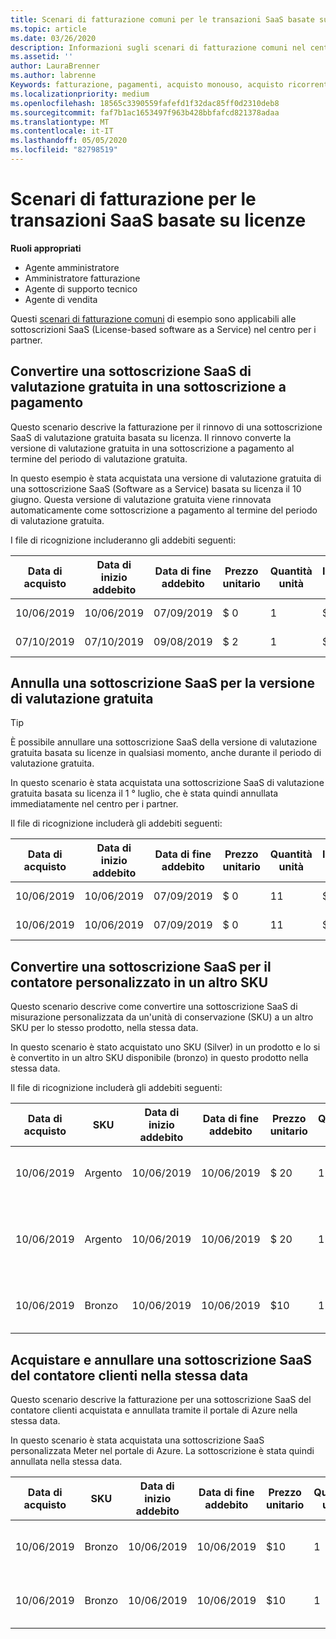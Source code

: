 ```yaml
---
title: Scenari di fatturazione comuni per le transazioni SaaS basate su licenze | Centro per i partner
ms.topic: article
ms.date: 03/26/2020
description: Informazioni sugli scenari di fatturazione comuni nel centro per i partner per le transazioni SaaS basate su licenze.
ms.assetid: ''
author: LauraBrenner
ms.author: labrenne
Keywords: fatturazione, pagamenti, acquisto monouso, acquisto ricorrente, sottoscrizioni, postazioni
ms.localizationpriority: medium
ms.openlocfilehash: 18565c3390559fafefd1f32dac85ff0d2310deb8
ms.sourcegitcommit: faf7b1ac1653497f963b428bbfafcd821378adaa
ms.translationtype: MT
ms.contentlocale: it-IT
ms.lasthandoff: 05/05/2020
ms.locfileid: "82798519"
---
```

# <a name="billing-scenarios-for-license-based-saas-transactions"></a>Scenari di fatturazione per le transazioni SaaS basate su licenze

**Ruoli appropriati**

- Agente amministratore
- Amministratore fatturazione
- Agente di supporto tecnico
- Agente di vendita


Questi [scenari di fatturazione comuni](common-billing-scenarios.md) di esempio sono applicabili alle sottoscrizioni SaaS (License-based software as a Service) nel centro per i partner.

## <a name="convert-a-free-trial-saas-subscription-to-a-paid-subscription"></a>Convertire una sottoscrizione SaaS di valutazione gratuita in una sottoscrizione a pagamento

Questo scenario descrive la fatturazione per il rinnovo di una sottoscrizione SaaS di valutazione gratuita basata su licenza. Il rinnovo converte la versione di valutazione gratuita in una sottoscrizione a pagamento al termine del periodo di valutazione gratuita.

In questo esempio è stata acquistata una versione di valutazione gratuita di una sottoscrizione SaaS (Software as a Service) basata su licenza il 10 giugno. Questa versione di valutazione gratuita viene rinnovata automaticamente come sottoscrizione a pagamento al termine del periodo di valutazione gratuita.

I file di ricognizione includeranno gli addebiti seguenti:

| Data di acquisto | Data di inizio addebito | Data di fine addebito | Prezzo unitario | Quantità unità | Importo totale | Tipo di addebito | Descrizione della sottoscrizione |
| ------------- | ----------------- | --------------- | ---------- | ------------- | ------------ | ----------- | ----------------- |
| 10/06/2019 | 10/06/2019 | 07/09/2019 | $ 0 | 1 | $ 0 | Nuova | Versione di prova gratuita |
| 07/10/2019 | 07/10/2019 | 09/08/2019 | $ 2 | 1 | $ 2 | Renew | Sottoscrizione a pagamento |

## <a name="cancel-a-free-trial-saas-subscription"></a>Annulla una sottoscrizione SaaS per la versione di valutazione gratuita

> [!TIP]
> È possibile annullare una sottoscrizione SaaS della versione di valutazione gratuita basata su licenze in qualsiasi momento, anche durante il periodo di valutazione gratuita.

In questo scenario è stata acquistata una sottoscrizione SaaS di valutazione gratuita basata su licenza il 1 ° luglio, che è stata quindi annullata immediatamente nel centro per i partner.

Il file di ricognizione includerà gli addebiti seguenti:

| Data di acquisto | Data di inizio addebito | Data di fine addebito | Prezzo unitario | Quantità unità | Importo totale | Tipo di addebito | Descrizione della sottoscrizione |
| ------------- | ----------------- | --------------- | ---------- | ------------- | ------------ | ----------- | ----------------- |
| 10/06/2019 | 10/06/2019 | 07/09/2019 | $ 0 | 11 | $ 0 | Nuova | Versione di prova gratuita |
| 10/06/2019 | 10/06/2019 | 07/09/2019 | $ 0 | 11 | $ 0 | Annulla | Versione di prova gratuita |

## <a name="convert-custom-meter-saas-subscription-to-another-sku"></a>Convertire una sottoscrizione SaaS per il contatore personalizzato in un altro SKU

Questo scenario descrive come convertire una sottoscrizione SaaS di misurazione personalizzata da un'unità di conservazione (SKU) a un altro SKU per lo stesso prodotto, nella stessa data.

In questo scenario è stato acquistato uno SKU (Silver) in un prodotto e lo si è convertito in un altro SKU disponibile (bronzo) in questo prodotto nella stessa data.

Il file di ricognizione includerà gli addebiti seguenti:

| Data di acquisto | SKU | Data di inizio addebito | Data di fine addebito | Prezzo unitario | Quantità unità | Importo totale | Tipo di addebito | Descrizione della sottoscrizione |
| ------------- | ----------------- | ----------------- | --------------- | ---------- | ------------- | ------------ | ----------- | ----------------- |
| 10/06/2019 | Argento | 10/06/2019 | 10/06/2019 | $ 20 | 1 | $ 20 | Nuova | Sottoscrizione SaaS del contatore personalizzato |
| 10/06/2019 | Argento | 10/06/2019 | 10/06/2019 | $ 20 | 1 | -$20 | Conversione | Rifatturato in base alla sottoscrizione SaaS personalizzata del contatore |
| 10/06/2019 | Bronzo | 10/06/2019 | 10/06/2019 | $10 | 1 | $10 | Conversione | Sottoscrizione SaaS del contatore personalizzato |

## <a name="purchase-and-cancel-a-customer-meter-saas-subscription-on-same-date"></a>Acquistare e annullare una sottoscrizione SaaS del contatore clienti nella stessa data

Questo scenario descrive la fatturazione per una sottoscrizione SaaS del contatore clienti acquistata e annullata tramite il portale di Azure nella stessa data.

In questo scenario è stata acquistata una sottoscrizione SaaS personalizzata Meter nel portale di Azure. La sottoscrizione è stata quindi annullata nella stessa data.

| Data di acquisto | SKU | Data di inizio addebito | Data di fine addebito | Prezzo unitario | Quantità unità | Importo totale | Tipo di addebito | Descrizione della sottoscrizione |
| ------------- | ------------- |----------------- | --------------- | ---------- | ------------- | ------------ | ----------- | ----------------- |
| 10/06/2019 | Bronzo | 10/06/2019 | 10/06/2019 | $10 | 1 | $10 | Nuova | Sottoscrizione SaaS del contatore personalizzato |
| 10/06/2019 | Bronzo | 10/06/2019 | 10/06/2019 | $10 | 1 | -$10 | CancelImmediate | Sottoscrizione SaaS del contatore personalizzato |
